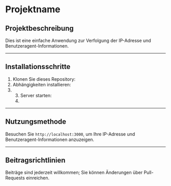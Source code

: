 # Projektname

## Projektbeschreibung
Dies ist eine einfache Anwendung zur Verfolgung der IP-Adresse und Benutzeragent-Informationen.

---

## Installationsschritte
1. Klonen Sie dieses Repository:
  2. Abhängigkeiten installieren:
  3. 3. Server starten:
     4. 
---

## Nutzungsmethode
Besuchen Sie `http://localhost:3000`, um Ihre IP-Adresse und Benutzeragent-Informationen anzuzeigen.

---

## Beitragsrichtlinien
Beiträge sind jederzeit willkommen; Sie können Änderungen über Pull-Requests einreichen. 

